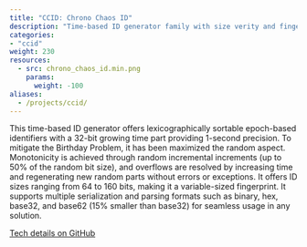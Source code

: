 ```yaml
---
title: "CCID: Chrono Chaos ID"
description: "Time-based ID generator family with size verity and fingerprint option"
categories:
- "ccid"
weight: 230
resources:
  - src: chrono_chaos_id.min.png
    params:
      weight: -100  
aliases:
  - /projects/ccid/
---
```


This time-based ID generator offers lexicographically sortable epoch-based identifiers with a 32-bit growing time part
providing 1-second precision. To mitigate the Birthday Problem, it has been maximized the random aspect.
Monotonicity is achieved through random incremental increments (up to 50% of the random bit size),
and overflows are resolved by increasing time and regenerating new random parts without errors or exceptions.
It offers ID sizes ranging from 64 to 160 bits, making it a variable-sized fingerprint. It supports multiple
serialization and parsing formats such as binary, hex, base32, and base62 (15% smaller than base32) for
seamless usage in any solution.

[Tech details on GitHub](https://github.com/Pencroff/ccid/)

